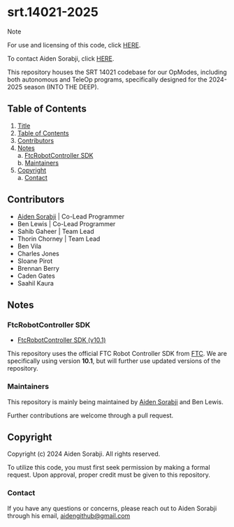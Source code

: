 # srt.14021-2025
> [!NOTE]  
> For use and licensing of this code, click [HERE](#Copyright). 
> 
> To contact Aiden Sorabji, click [HERE](#contact).

This repository houses the SRT 14021 codebase for our OpModes, including both autonomous and TeleOp programs, specifically designed for the 2024-2025 season (INTO THE DEEP).

## Table of Contents
1. [Title](#srt14021-2025)
2. [Table of Contents](#table-of-contents)
3. [Contributors](#contributors)
4. [Notes](#notes) </br>
        a.  [FtcRobotController SDK](#ftcrobotcontroller-sdk) </br> 
        b.  [Maintainers](#maintainers)
5. [Copyright](#copyright) </br>
        a.  [Contact](#contact) 

<!--- Will add URLs of everyone once they have made a github account -->
## Contributors
- [Aiden Sorabji](https://github.com/aidensorabji) | Co-Lead Programmer
- Ben Lewis | Co-Lead Programmer
- Sahib Gaheer | Team Lead
- Thorin Chorney | Team Lead
- Ben Vila
- Charles Jones
- Sloane Pirot
- Brennan Berry
- Caden Gates
- Saahil Kaura

## Notes
### FtcRobotController SDK
- [FtcRobotController SDK (v10.1)](https://github.com/FIRST-Tech-Challenge/FtcRobotController/releases/tag/v10.1)

This repository uses the official FTC Robot Controller SDK from [FTC](https://www.firstinspires.org/robotics/ftc). We are specifically using version **10.1**, but will further use updated versions of the repository.

### Maintainers
This repository is mainly being maintained by [Aiden Sorabji](https://github.com/aidensorabji) and Ben Lewis. 

Further contributions are welcome through a pull request.

## Copyright
Copyright (c) 2024 Aiden Sorabji. All rights reserved.

To utilize this code, you must first seek permission by making a formal request. Upon approval, proper credit must be given to this repository.

### Contact
If you have any questions or concerns, please reach out to Aiden Sorabji through his email, [aidengithub@gmail.com](mailto:aidengithub@gmail.com)
